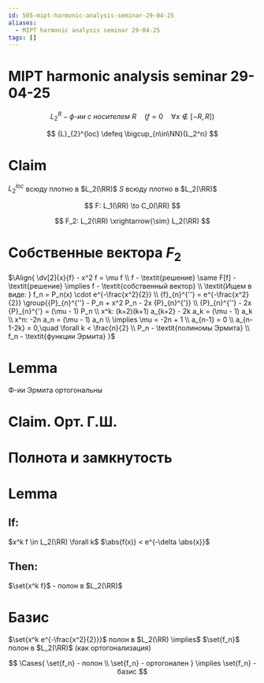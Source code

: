 ```yaml
---
id: 505-mipt-harmonic-analysis-seminar-29-04-25
aliases:
  - MIPT harmonic analysis seminar 29-04-25
tags: []
---
```


# MIPT harmonic analysis seminar 29-04-25

$$
L_2^R - \textit{ф-ии с носителем R}\quad (f = 0\quad \forall x \not\in [-R, R])
$$

$$
{L}_{2}^{loc} \defeq \bigcup_{n\in\NN}{L_2^n}
$$

# Claim

$L_2^{loc}$ всюду плотно в $L_2(\RR)$
$S$ всюду плотно в $L_2(\RR)$

$$
F: L_1(\RR) \to C_0(\RR)
$$

$$
F_2: L_2(\RR) \xrightarrow{\sim} L_2(\RR)
$$

# Собственные вектора $F_2$

$\Align{
\dv[2]{x}{f} - x^2 f = \mu f \\
f - \textit{решение} \same F[f] - \textit{решение} \implies f - \textit{собственный вектор} \\
\textit{Ищем в виде: } f_n = P_n(x) \cdot e^{-\frac{x^2}{2}} \\
{f}_{n}^{''} = e^{-\frac{x^2}{2}} \group{{P}_{n}^{''} - P_n + x^2 P_n - 2x {P}_{n}^{'}} \\
{P}_{n}^{''} - 2x {P}_{n}^{'} = (\mu - 1) P_n \\
x^k: (k+2)(k+1) a_{k+2} - 2k a_k = (\mu - 1) a_k \\
x^n: -2n a_n = (\mu - 1) a_n \\
\implies \mu = -2n + 1 \\
a_{n-1} = 0 \\
a_{n-1-2k} = 0,\quad \forall k < \frac{n}{2} \\
P_n - \textit{полиномы Эрмита} \\
f_n - \textit{функции Эрмита}
}$

# Lemma

Ф-ии Эрмита ортогональны

# Claim. Орт. Г.Ш.

# Полнота и замкнутость

# Lemma

## If:

$x^k f \in L_2(\RR) \forall k$
$\abs{f(x)} < e^{-\delta \abs{x}}$

## Then:

$\set{x^k f}$ - полон в $L_2(\RR)$

# Базис

$\set{x^k e^{-\frac{x^2}{2}}}$ полон в $L_2(\RR) \implies$
$\set{f_n}$ полон в $L_2(\RR)$ (как ортогонализация)

$$
\Cases{
\set{f_n} - полон \\
\set{f_n} - ортогонален
} \implies \set{f_n} - базис
$$
